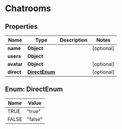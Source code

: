 

# Chatrooms


## Properties

| Name | Type | Description | Notes |
|------------ | ------------- | ------------- | -------------|
|**name** | **Object** |  |  [optional] |
|**users** | **Object** |  |  |
|**avatar** | **Object** |  |  [optional] |
|**direct** | [**DirectEnum**](#DirectEnum) |  |  [optional] |



## Enum: DirectEnum

| Name | Value |
|---- | -----|
| TRUE | &quot;true&quot; |
| FALSE | &quot;false&quot; |



